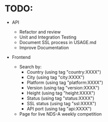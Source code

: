 # TODO:

* API
  - Refactor and review
  - Unit and Integration Testing
  - Document SSL process in USAGE.md
  - Improve Documentation

* Frontend
  - Search by:
    - Country (using tag "country:XXXX")
    - City (using tag "city:XXXX")
    - Platform (using tag "platform:XXXX")
    - Version (using tag "version:XXXX")
    - Height (using tag "height:XXXX")
    - Status (using tag "status:XXXX")
    - SSL status (using tag "ssl:XXXX")
    - API port (using tag "api:XXXX")
  - Page for live NDS-A weekly competition
